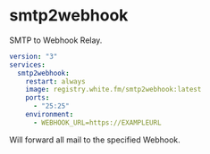 # smtp2webhook

SMTP to Webhook Relay.

```yml
version: "3"
services:
  smtp2webhook:
    restart: always
    image: registry.white.fm/smtp2webhook:latest
    ports:
      - "25:25"
    environment:
      - WEBHOOK_URL=https://EXAMPLEURL
```

Will forward all mail to the specified Webhook.
